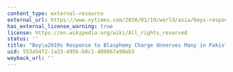 ```yaml
---
content_type: external-resource
external_url: https://www.nytimes.com/2016/01/19/world/asia/boys-response-to-blasphemy-charge-unnerves-many-in-pakistan.html
has_external_license_warning: true
license: https://en.wikipedia.org/wiki/All_rights_reserved
status: ''
title: "Boy\u2019s Response to Blasphemy Charge Unnerves Many in Pakistan"
uid: 553a54f2-1a33-495b-b0c1-486867a98ab3
wayback_url: ''
---
```

